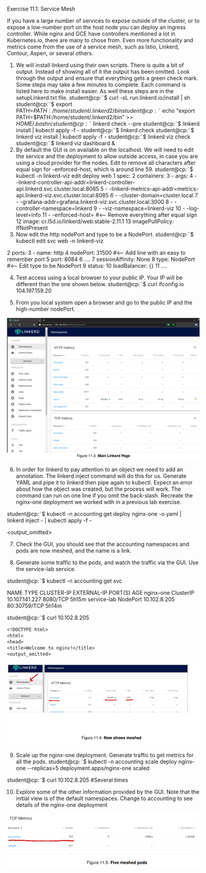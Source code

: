 
Exercise 11.1: Service Mesh

If you have a large number of services to expose outside of the cluster, or to expose a low-number port on the host
node you can deploy an ingress controller. While nginx and GCE have controllers mentioned a lot in Kubernetes.io,
there are many to chose from. Even more functionality and metrics come from the use of a service mesh, such as Istio,
Linkerd, Contour, Aspen, or several others.
1. We will install linkerd using their own scripts. There is quite a bit of output. Instead of showing all of it the output
has been omitted. Look through the output and ensure that everything gets a green check mark. Some steps may
take a few minutes to complete. Each command is listed here to make install easier. As well these steps are in the
setupLinkerd.txt file.
student@cp:˜$ curl -sL run.linkerd.io/install | sh
student@cp:˜$ export PATH=$PATH:/home/student/.linkerd2/bin
student@cp:˜$ echo "export PATH=$PATH:/home/student/.linkerd2/bin" >> $HOME/.bashrc
student@cp:˜$ linkerd check --pre
student@cp:˜$ linkerd install | kubectl apply -f -
student@cp:˜$ linkerd check
student@cp:˜$ linkerd viz install | kubectl apply -f -
student@cp:˜$ linkerd viz check
student@cp:˜$ linkerd viz dashboard &
2. By default the GUI is on available on the localhost. We will need to edit the service and the deployment to allow
outside access, in case you are using a cloud provider for the nodes. Edit to remove all characters after equal sign for
-enforced-host, which is around line 59.
student@cp:˜$ kubectl -n linkerd-viz edit deploy web
1 spec:
2 containers:
3 - args:
4 - -linkerd-controller-api-addr=linkerd-controller-api.linkerd.svc.cluster.local:8085
5 - -linkerd-metrics-api-addr=metrics-api.linkerd-viz.svc.cluster.local:8085
6 - -cluster-domain=cluster.local
7 - -grafana-addr=grafana.linkerd-viz.svc.cluster.local:3000
8 - -controller-namespace=linkerd
9 - -viz-namespace=linkerd-viz
10 - -log-level=info
11 - -enforced-host= #<-- Remove everything after equal sign
12 image: cr.l5d.io/linkerd/web:stable-2.11.1
13 imagePullPolicy: IfNotPresent
3. Now edit the http nodePort and type to be a NodePort.
student@cp:˜$ kubectl edit svc web -n linkerd-viz


2 ports:
3 - name: http
4 nodePort: 31500 #<-- Add line with an easy to remember port
5 port: 8084
6 ....
7 sessionAffinity: None
8 type: NodePort #<-- Edit type to be NodePort
9 status:
10 loadBalancer: {}
11 ....

4. Test access using a local browser to your public IP. Your IP will be different than the one shown below.
student@cp:˜$ curl ifconfig.io
104.197.159.20

5. From you local system open a browser and go to the public IP and the high-number nodePort.

![LAB1-1.PNG](https://github.com/castanedara/k8s-certification/blob/main/11-INGRESS/LAB1-1.PNG?raw=true)

6. In order for linkerd to pay attention to an object we need to add an annotation. The linkerd inject command will do
this for us. Generate YAML and pipe it to linkerd then pipe again to kubectl. Expect an error about how the object
was created, but the process will work. The command can run on one line if you omit the back-slash. Recreate the
nginx-one deployment we worked with in a previous lab exercise.

student@cp:˜$ kubectl -n accounting get deploy nginx-one -o yaml | \
linkerd inject - | kubectl apply -f -

<output_omitted>

7. Check the GUI, you should see that the accounting namespaces and pods are now meshed, and the name is a link.


8. Generate some traffic to the pods, and watch the traffic via the GUI. Use the service-lab service.

student@cp:˜$ kubectl -n accounting get svc

NAME TYPE CLUSTER-IP EXTERNAL-IP PORT(S) AGE
nginx-one ClusterIP 10.107.141.227 <none> 8080/TCP 5h15m
service-lab NodePort 10.102.8.205 <none> 80:30759/TCP 5h14m

student@cp:˜$ curl 10.102.8.205

```
<!DOCTYPE html>
<html>
<head>
<title>Welcome to nginx!</title>
<output_omitted>
```

![LAB1-2.PNG](https://github.com/castanedara/k8s-certification/blob/main/11-INGRESS/LAB1-2.PNG?raw=true)


9. Scale up the nginx-one deployment. Generate traffic to get metrics for all the pods.
student@cp:˜$ kubectl -n accounting scale deploy nginx-one --replicas=5
deployment.apps/nginx-one scaled

student@cp:˜$ curl 10.102.8.205 #Several times

10. Explore some of the other information provided by the GUI. Note that the initial view is of the default namespaces.
Change to accounting to see details of the nginx-one deployment

![LAB1-3.PNG](https://github.com/castanedara/k8s-certification/blob/main/11-INGRESS/LAB1-3.PNG?raw=true)
